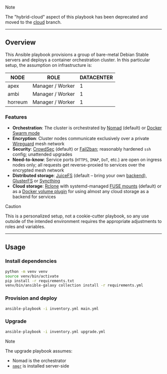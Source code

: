 > [!NOTE]
> The "hybrid-cloud" aspect of this playbook has been deprecated and moved to the [cloud](https://github.com/cycneuramus/ansible-hybrid-cloud/tree/cloud) branch.

______________________________________________________________________

## Overview

This Ansible playbook provisions a group of bare-metal Debian Stable servers and deploys a container orchestration cluster. In this particular setup, the assumption on infrastructure is:

| **NODE** | **ROLE** | **DATACENTER** |
|---------- |------------------ |---------------- |
| apex | Manager / Worker | 1 |
| ambi | Manager / Worker | 1 |
| horreum | Manager / Worker | 1 |

### Features

- **Orchestration**: The cluster is orchestrated by [Nomad](https://www.nomadproject.io) (default) or [Docker Swarm mode](https://docs.docker.com/engine/swarm/)
- **Encryption**: Cluster nodes communicate exclusively over a private [Wireguard](https://www.wireguard.com/) mesh network
- **Security**: [CrowdSec](https://www.crowdsec.net/) (default) or [Fail2ban](https://www.fail2ban.org/); reasonably hardened `ssh` config; unattended upgrades
- **Need-to-know**: Service ports (`HTTPS`, `IMAP`, `DoT`, etc.) are open on ingress nodes only; all requests get reverse-proxied to services over the encrypted mesh network
- **Distributed storage**: [JuiceFS](https://juicefs.com) (default – bring your own [backend](https://juicefs.com/docs/community/reference/how_to_set_up_object_storage/#supported-object-storage)), [GlusterFS](https://www.gluster.org/) or [Syncthing](https://syncthing.net/)
- **Cloud storage**: [Rclone](https://rclone.org/) with systemd-managed [FUSE mounts](https://rclone.org/commands/rclone_mount) (default) or as a [Docker volume plugin](https://rclone.org/docker/) for using almost any cloud storage as a backend for services

> [!CAUTION]
> This is a personalized setup, not a cookie-cutter playbook, so any use outside of the intended environment requires the appropriate adjustments to roles and variables.

______________________________________________________________________

## Usage

### Install dependencies

```sh
python -m venv venv
source venv/bin/activate
pip install -r requirements.txt
venv/bin/ansible-galaxy collection install -r requirements.yml
```

### Provision and deploy

```sh
ansible-playbook -i inventory.yml main.yml
```

### Upgrade

```sh
ansible-playbook -i inventory.yml upgrade.yml
```

> [!NOTE]
> The upgrade playbook assumes:
>
> - Nomad is the orchestrator
> - [`nmgr`](https://github.com/cycneuramus/nmgr) is installed server-side
